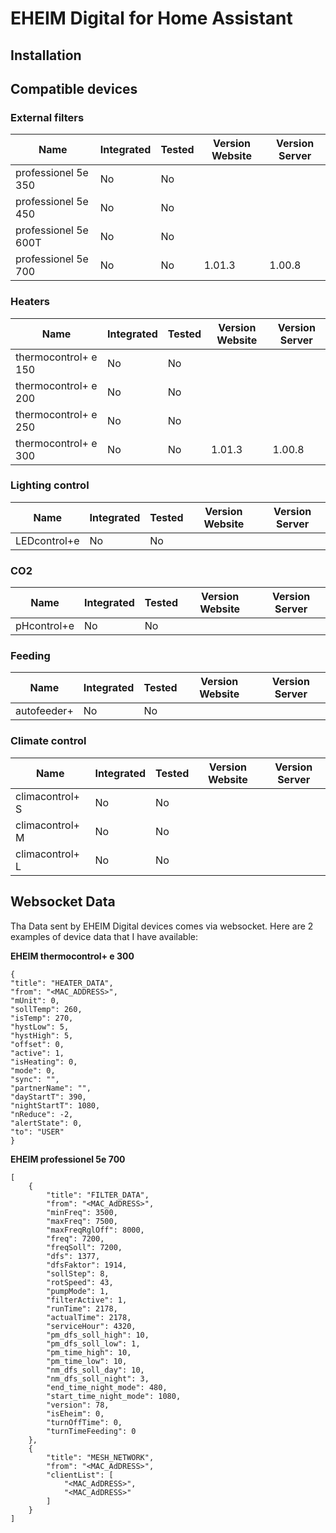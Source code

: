 # EHEIM Digital for Home Assistant

## Installation

## Compatible devices
### External filters
| Name | Integrated | Tested | Version Website | Version Server |
| --- | --- | --- | --- | --- |
| professionel 5e 350 | No | No | | |
| professionel 5e 450 | No | No | | |
| professionel 5e 600T | No | No | | |
| professionel 5e 700 | No | No | 1.01.3 | 1.00.8 |

### Heaters
| Name | Integrated | Tested | Version Website | Version Server |
| --- | --- | --- | --- | --- |
| thermocontrol+ e 150 | No | No | | |
| thermocontrol+ e 200 | No | No | | |
| thermocontrol+ e 250 | No | No | | |
| thermocontrol+ e 300 | No | No | 1.01.3 | 1.00.8 |

### Lighting control
| Name | Integrated | Tested | Version Website | Version Server |
| --- | --- | --- | --- | --- |
| LEDcontrol+e | No | No | | |

### CO2
| Name | Integrated | Tested | Version Website | Version Server |
| --- | --- | --- | --- | --- |
| pHcontrol+e | No | No | | |

### Feeding
| Name | Integrated | Tested | Version Website | Version Server |
| --- | --- | --- | --- | --- |
| autofeeder+ | No | No | | |

### Climate control 
| Name | Integrated | Tested | Version Website | Version Server |
| --- | --- | --- | --- | --- |
| climacontrol+ S | No | No | | |
| climacontrol+ M | No | No | | |
| climacontrol+ L | No | No | | |

## Websocket Data

Tha Data sent by EHEIM Digital devices comes via websocket. Here are 2 examples of device data that I have available:

<b>EHEIM thermocontrol+ e 300</b>
```
{
"title": "HEATER_DATA",
"from": "<MAC_ADDRESS>",
"mUnit": 0,
"sollTemp": 260,
"isTemp": 270,
"hystLow": 5,
"hystHigh": 5,
"offset": 0,
"active": 1,
"isHeating": 0,
"mode": 0,
"sync": "",
"partnerName": "",
"dayStartT": 390,
"nightStartT": 1080,
"nReduce": -2,
"alertState": 0,
"to": "USER"
}
```


<b>EHEIM professionel 5e 700</b>
```
[
    {
        "title": "FILTER_DATA",
        "from": "<MAC_AdDRESS>",
        "minFreq": 3500,
        "maxFreq": 7500,
        "maxFreqRglOff": 8000,
        "freq": 7200,
        "freqSoll": 7200,
        "dfs": 1377,
        "dfsFaktor": 1914,
        "sollStep": 8,
        "rotSpeed": 43,
        "pumpMode": 1,
        "filterActive": 1,
        "runTime": 2178,
        "actualTime": 2178,
        "serviceHour": 4320,
        "pm_dfs_soll_high": 10,
        "pm_dfs_soll_low": 1,
        "pm_time_high": 10,
        "pm_time_low": 10,
        "nm_dfs_soll_day": 10,
        "nm_dfs_soll_night": 3,
        "end_time_night_mode": 480,
        "start_time_night_mode": 1080,
        "version": 78,
        "isEheim": 0,
        "turnOffTime": 0,
        "turnTimeFeeding": 0
    },
    {
        "title": "MESH_NETWORK",
        "from": "<MAC_AdDRESS>",
        "clientList": [
            "<MAC_AdDRESS>",
            "<MAC_AdDRESS>"
        ]
    }
]
```
